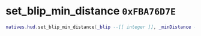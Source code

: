 # set_blip_min_distance `0xFBA76D7E`

```lua
natives.hud.set_blip_min_distance(_blip --[[ integer ]], _minDistance --[[ number ]])
```